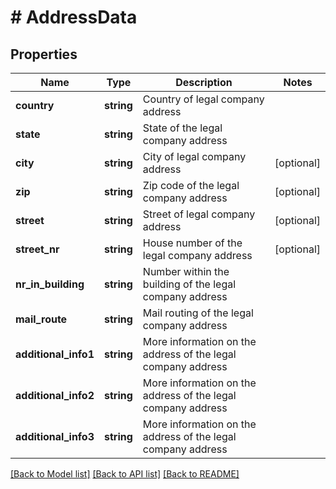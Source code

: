 # # AddressData

## Properties

Name | Type | Description | Notes
------------ | ------------- | ------------- | -------------
**country** | **string** | Country of legal company address || ISO 3166 | [optional]
**state** | **string** | State of the legal company address || ISO 3166 | [optional]
**city** | **string** | City of legal company address | [optional]
**zip** | **string** | Zip code of the legal company address | [optional]
**street** | **string** | Street of legal company address | [optional]
**street_nr** | **string** | House number of the legal company address | [optional]
**nr_in_building** | **string** | Number within the building of the legal company address || Can be NULL | [optional]
**mail_route** | **string** | Mail routing of the legal company address || Can be NULL | [optional]
**additional_info1** | **string** | More information on the address of the legal company address || Can be NULL | [optional]
**additional_info2** | **string** | More information on the address of the legal company address || Can be NULL | [optional]
**additional_info3** | **string** | More information on the address of the legal company address || Can be NULL | [optional]

[[Back to Model list]](../../README.md#models) [[Back to API list]](../../README.md#endpoints) [[Back to README]](../../README.md)
